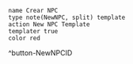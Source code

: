 ```button
name Crear NPC
type note(NewNPC, split) template
action New NPC Template
templater true
color red
```
^button-NewNPCID
